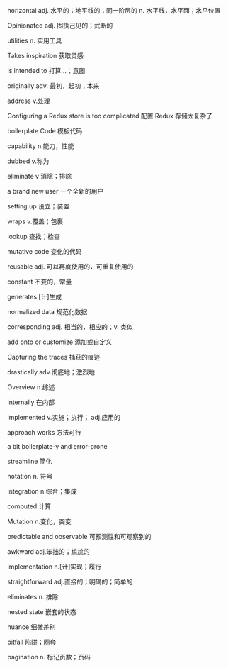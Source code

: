 horizontal adj. 水平的；地平线的；同一阶层的
n. 水平线，水平面；水平位置

Opinionated adj. 固执己见的；武断的

utilities n. 实用工具

Takes inspiration 获取灵感

is intended to 打算...；意图

originally adv. 最初，起初；本来

address v.处理

Configuring a Redux store is too complicated 配置 Redux 存储太复杂了

boilerplate Code 模板代码

capability n.能力，性能

dubbed v.称为

eliminate v 消除；排除

a brand new user 一个全新的用户

setting up 设立；装置

wraps v.覆盖；包裹

lookup 查找；检查

mutative code 变化的代码

reusable adj. 可以再度使用的，可重复使用的

constant 不变的，常量

generates [计]生成

normalized data 规范化数据

corresponding adj. 相当的，相应的；v. 类似

add onto or customize 添加或自定义

Capturing the traces 捕获的痕迹

drastically adv.彻底地；激烈地

Overview n.综述

internally 在内部

implemented v.实施；执行； adj.应用的

approach works 方法可行

a bit boilerplate-y and error-prone

streamline 简化

notation n. 符号

integration n.综合；集成

computed 计算

Mutation n.变化，突变

predictable and observable 可预测性和可观察到的

awkward adj.笨拙的；尴尬的

implementation n.[计]实现；履行

straightforward adj.直接的；明确的；简单的

eliminates n. 排除

nested state 嵌套的状态

nuance 细微差别

pitfall 陷阱；圈套

pagination n. 标记页数；页码
